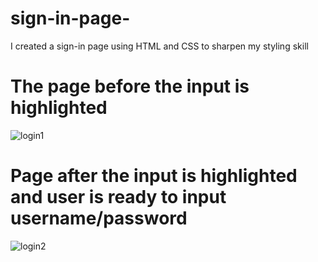 # sign-in-page-
I created a sign-in page using HTML and CSS to sharpen my styling skill

# The page before the input is highlighted
![login1](https://user-images.githubusercontent.com/114375388/193177594-7346e55d-c685-4323-9c34-e4e94ba6571c.png)

# Page after the input is highlighted and user is ready to input username/password
![login2](https://user-images.githubusercontent.com/114375388/193177631-b121a906-5e62-4ed9-8f54-d735ade37931.png)
